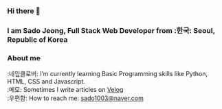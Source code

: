 ### Hi there 👋

### I am Sado Jeong, Full Stack Web Developer from :한국: Seoul, Republic of Korea

### About me
:네잎클로버: I’m currently learning Basic Programming skills like Python, HTML, CSS and Javascript.<br/>
:메모: Sometimes I write articles on [Velog](https://dreamingsado.tistory.com/) <br/> <!-- Add a links-->
:우편함: How to reach me: sado1003@naver.com <br/>


<!--
**sadojeong/sadojeong** is a ✨ _special_ ✨ repository because its `README.md` (this file) appears on your GitHub profile.

Here are some ideas to get you started:

- 🔭 I’m currently working on ...
- 🌱 I’m currently learning ...
- 👯 I’m looking to collaborate on ...
- 🤔 I’m looking for help with ...
- 💬 Ask me about ...
- 📫 How to reach me: ...
- 😄 Pronouns: ...
- ⚡ Fun fact: ...
-->
